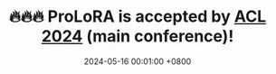 ---
title: 🔥🔥🔥 <strong>ProLoRA</strong> is accepted by <a href="https://2024.aclweb.org/" target="_blank">ACL 2024</a> (main conference)!
date: 2024-05-16 00:01:00 +0800
---